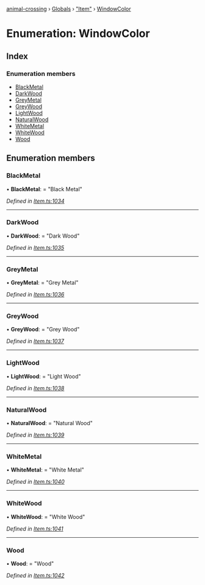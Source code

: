 [animal-crossing](../README.md) › [Globals](../globals.md) › ["Item"](../modules/_item_.md) › [WindowColor](_item_.windowcolor.md)

# Enumeration: WindowColor

## Index

### Enumeration members

* [BlackMetal](_item_.windowcolor.md#blackmetal)
* [DarkWood](_item_.windowcolor.md#darkwood)
* [GreyMetal](_item_.windowcolor.md#greymetal)
* [GreyWood](_item_.windowcolor.md#greywood)
* [LightWood](_item_.windowcolor.md#lightwood)
* [NaturalWood](_item_.windowcolor.md#naturalwood)
* [WhiteMetal](_item_.windowcolor.md#whitemetal)
* [WhiteWood](_item_.windowcolor.md#whitewood)
* [Wood](_item_.windowcolor.md#wood)

## Enumeration members

###  BlackMetal

• **BlackMetal**: = "Black Metal"

*Defined in [Item.ts:1034](https://github.com/Norviah/animal-crossing/blob/fbef868/module/types/Item.ts#L1034)*

___

###  DarkWood

• **DarkWood**: = "Dark Wood"

*Defined in [Item.ts:1035](https://github.com/Norviah/animal-crossing/blob/fbef868/module/types/Item.ts#L1035)*

___

###  GreyMetal

• **GreyMetal**: = "Grey Metal"

*Defined in [Item.ts:1036](https://github.com/Norviah/animal-crossing/blob/fbef868/module/types/Item.ts#L1036)*

___

###  GreyWood

• **GreyWood**: = "Grey Wood"

*Defined in [Item.ts:1037](https://github.com/Norviah/animal-crossing/blob/fbef868/module/types/Item.ts#L1037)*

___

###  LightWood

• **LightWood**: = "Light Wood"

*Defined in [Item.ts:1038](https://github.com/Norviah/animal-crossing/blob/fbef868/module/types/Item.ts#L1038)*

___

###  NaturalWood

• **NaturalWood**: = "Natural Wood"

*Defined in [Item.ts:1039](https://github.com/Norviah/animal-crossing/blob/fbef868/module/types/Item.ts#L1039)*

___

###  WhiteMetal

• **WhiteMetal**: = "White Metal"

*Defined in [Item.ts:1040](https://github.com/Norviah/animal-crossing/blob/fbef868/module/types/Item.ts#L1040)*

___

###  WhiteWood

• **WhiteWood**: = "White Wood"

*Defined in [Item.ts:1041](https://github.com/Norviah/animal-crossing/blob/fbef868/module/types/Item.ts#L1041)*

___

###  Wood

• **Wood**: = "Wood"

*Defined in [Item.ts:1042](https://github.com/Norviah/animal-crossing/blob/fbef868/module/types/Item.ts#L1042)*

